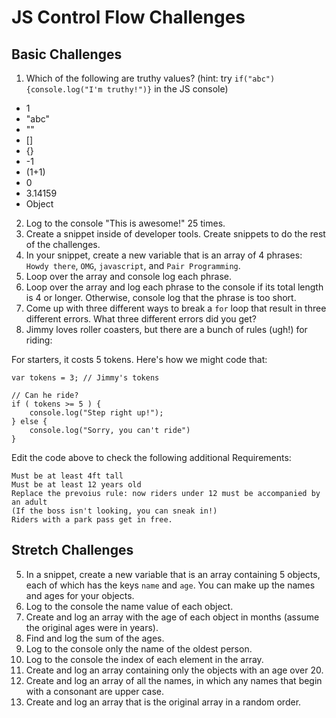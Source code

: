 # JS Control Flow Challenges

## Basic Challenges
1. Which of the following are truthy values? (hint: try `if("abc"){console.log("I'm truthy!")}` in the JS console)
  * 1
  * "abc"
  * ""
  * []
  * {}
  * -1
  * (1+1)
  * 0
  * 3.14159
  * Object
2. Log to the console "This is awesome!" 25 times.
3. Create a snippet inside of developer tools. Create snippets to do the rest of the challenges.
4. In your snippet, create a new variable that is an array of 4 phrases: `Howdy there`, `OMG`, `javascript`, and `Pair Programming`.
5. Loop over the array and console log each phrase.
6. Loop over the array and log each phrase to the console if its total length is 4 or longer. Otherwise, console log that the phrase is too short.
6. Come up with three different ways to break a `for` loop that result in three different errors. What three different errors did you get?
1. Jimmy loves roller coasters, but there are a bunch of rules (ugh!) for riding:

For starters, it costs 5 tokens. Here's how we might code that:

```
var tokens = 3; // Jimmy's tokens

// Can he ride?
if ( tokens >= 5 ) {
    console.log("Step right up!");
} else {
    console.log("Sorry, you can't ride")
}
```
Edit the code above to check the following additional Requirements:

    Must be at least 4ft tall
    Must be at least 12 years old
    Replace the prevoius rule: now riders under 12 must be accompanied by an adult
    (If the boss isn't looking, you can sneak in!)
    Riders with a park pass get in free.


## Stretch Challenges

5. In a snippet, create a new variable that is an array containing 5 objects, each of which has the keys `name` and `age`. You can make up the names and ages for your objects.
6. Log to the console the name value of each object.
7. Create and log an array with the age of each object in months (assume the original ages were in years).
9. Find and log the sum of the ages.
8. Log to the console only the name of the oldest person.
9. Log to the console the index of each element in the array.
10. Create and log an array containing only the objects with an age over 20.
11. Create and log an array of all the names, in which any names that begin with a consonant are upper case.
12. Create and log an array that is the original array in a random order.
